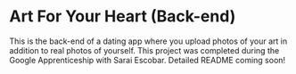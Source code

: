# Art For Your Heart (Back-end)

This is the back-end of a dating app where you upload photos of your art in addition to real photos of yourself. This project was completed during the Google Apprenticeship with Sarai Escobar. Detailed README coming soon!
